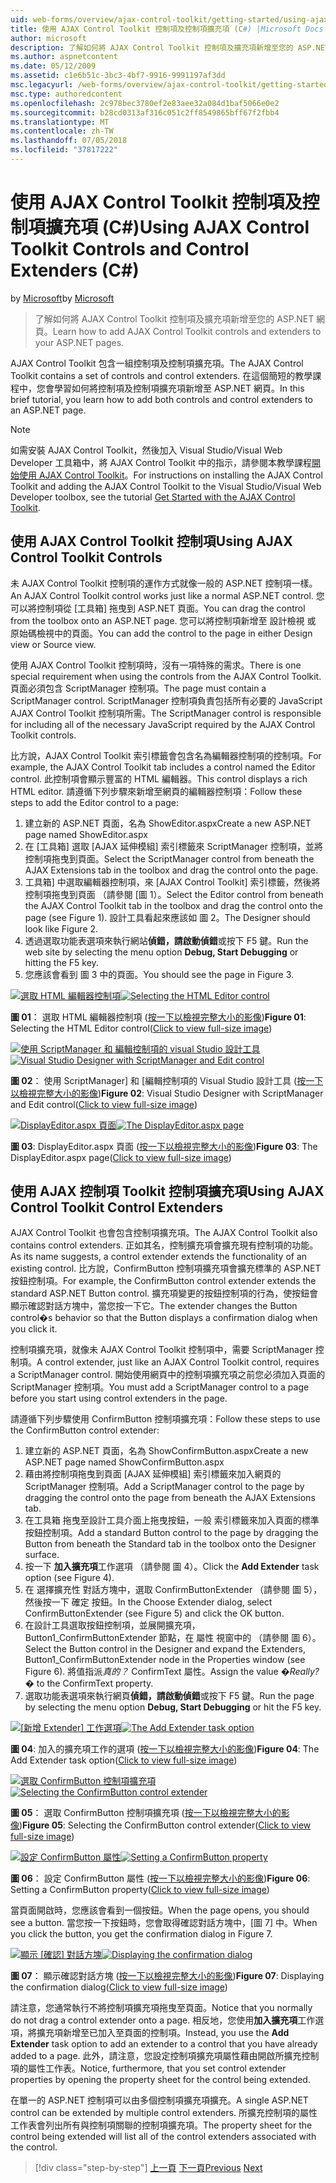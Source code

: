 ```yaml
---
uid: web-forms/overview/ajax-control-toolkit/getting-started/using-ajax-control-toolkit-controls-and-control-extenders-cs
title: 使用 AJAX Control Toolkit 控制項及控制項擴充項 (C#) |Microsoft Docs
author: microsoft
description: 了解如何將 AJAX Control Toolkit 控制項及擴充項新增至您的 ASP.NET 網頁。
ms.author: aspnetcontent
ms.date: 05/12/2009
ms.assetid: c1e6b51c-3bc3-4bf7-9916-9991197af3dd
msc.legacyurl: /web-forms/overview/ajax-control-toolkit/getting-started/using-ajax-control-toolkit-controls-and-control-extenders-cs
msc.type: authoredcontent
ms.openlocfilehash: 2c978bec3780ef2e83aee32a084d1baf5066e0e2
ms.sourcegitcommit: b28cd0313af316c051c2ff8549865bff67f2fbb4
ms.translationtype: MT
ms.contentlocale: zh-TW
ms.lasthandoff: 07/05/2018
ms.locfileid: "37817222"
---
```

<a name="using-ajax-control-toolkit-controls-and-control-extenders-c"></a><span data-ttu-id="f3f6f-103">使用 AJAX Control Toolkit 控制項及控制項擴充項 (C#)</span><span class="sxs-lookup"><span data-stu-id="f3f6f-103">Using AJAX Control Toolkit Controls and Control Extenders (C#)</span></span>
====================
<span data-ttu-id="f3f6f-104">by [Microsoft](https://github.com/microsoft)</span><span class="sxs-lookup"><span data-stu-id="f3f6f-104">by [Microsoft](https://github.com/microsoft)</span></span>

> <span data-ttu-id="f3f6f-105">了解如何將 AJAX Control Toolkit 控制項及擴充項新增至您的 ASP.NET 網頁。</span><span class="sxs-lookup"><span data-stu-id="f3f6f-105">Learn how to add AJAX Control Toolkit controls and extenders to your ASP.NET pages.</span></span>


<span data-ttu-id="f3f6f-106">AJAX Control Toolkit 包含一組控制項及控制項擴充項。</span><span class="sxs-lookup"><span data-stu-id="f3f6f-106">The AJAX Control Toolkit contains a set of controls and control extenders.</span></span> <span data-ttu-id="f3f6f-107">在這個簡短的教學課程中，您會學習如何將控制項及控制項擴充項新增至 ASP.NET 網頁。</span><span class="sxs-lookup"><span data-stu-id="f3f6f-107">In this brief tutorial, you learn how to add both controls and control extenders to an ASP.NET page.</span></span>

> [!NOTE] 
> 
> <span data-ttu-id="f3f6f-108">如需安裝 AJAX Control Toolkit，然後加入 Visual Studio/Visual Web Developer 工具箱中，將 AJAX Control Toolkit 中的指示，請參閱本教學課程[開始使用 AJAX Control Toolkit](get-started-with-the-ajax-control-toolkit-cs.md)。</span><span class="sxs-lookup"><span data-stu-id="f3f6f-108">For instructions on installing the AJAX Control Toolkit and adding the AJAX Control Toolkit to the Visual Studio/Visual Web Developer toolbox, see the tutorial [Get Started with the AJAX Control Toolkit](get-started-with-the-ajax-control-toolkit-cs.md).</span></span>


## <a name="using-ajax-control-toolkit-controls"></a><span data-ttu-id="f3f6f-109">使用 AJAX Control Toolkit 控制項</span><span class="sxs-lookup"><span data-stu-id="f3f6f-109">Using AJAX Control Toolkit Controls</span></span>

<span data-ttu-id="f3f6f-110">未 AJAX Control Toolkit 控制項的運作方式就像一般的 ASP.NET 控制項一樣。</span><span class="sxs-lookup"><span data-stu-id="f3f6f-110">An AJAX Control Toolkit control works just like a normal ASP.NET control.</span></span> <span data-ttu-id="f3f6f-111">您可以將控制項從 [工具箱] 拖曳到 ASP.NET 頁面。</span><span class="sxs-lookup"><span data-stu-id="f3f6f-111">You can drag the control from the toolbox onto an ASP.NET page.</span></span> <span data-ttu-id="f3f6f-112">您可以將控制項新增至 設計檢視 或 原始碼檢視中的頁面。</span><span class="sxs-lookup"><span data-stu-id="f3f6f-112">You can add the control to the page in either Design view or Source view.</span></span>

<span data-ttu-id="f3f6f-113">使用 AJAX Control Toolkit 控制項時，沒有一項特殊的需求。</span><span class="sxs-lookup"><span data-stu-id="f3f6f-113">There is one special requirement when using the controls from the AJAX Control Toolkit.</span></span> <span data-ttu-id="f3f6f-114">頁面必須包含 ScriptManager 控制項。</span><span class="sxs-lookup"><span data-stu-id="f3f6f-114">The page must contain a ScriptManager control.</span></span> <span data-ttu-id="f3f6f-115">ScriptManager 控制項負責包括所有必要的 JavaScript AJAX Control Toolkit 控制項所需。</span><span class="sxs-lookup"><span data-stu-id="f3f6f-115">The ScriptManager control is responsible for including all of the necessary JavaScript required by the AJAX Control Toolkit controls.</span></span>

<span data-ttu-id="f3f6f-116">比方說，AJAX Control Toolkit 索引標籤會包含名為編輯器控制項的控制項。</span><span class="sxs-lookup"><span data-stu-id="f3f6f-116">For example, the AJAX Control Toolkit tab includes a control named the Editor control.</span></span> <span data-ttu-id="f3f6f-117">此控制項會顯示豐富的 HTML 編輯器。</span><span class="sxs-lookup"><span data-stu-id="f3f6f-117">This control displays a rich HTML editor.</span></span> <span data-ttu-id="f3f6f-118">請遵循下列步驟來新增至網頁的編輯器控制項：</span><span class="sxs-lookup"><span data-stu-id="f3f6f-118">Follow these steps to add the Editor control to a page:</span></span>

1. <span data-ttu-id="f3f6f-119">建立新的 ASP.NET 頁面，名為 ShowEditor.aspx</span><span class="sxs-lookup"><span data-stu-id="f3f6f-119">Create a new ASP.NET page named ShowEditor.aspx</span></span>
2. <span data-ttu-id="f3f6f-120">在 [工具箱] 選取 [AJAX 延伸模組] 索引標籤來 ScriptManager 控制項，並將控制項拖曳到頁面。</span><span class="sxs-lookup"><span data-stu-id="f3f6f-120">Select the ScriptManager control from beneath the AJAX Extensions tab in the toolbox and drag the control onto the page.</span></span>
3. <span data-ttu-id="f3f6f-121">工具箱] 中選取編輯器控制項，來 [AJAX Control Toolkit] 索引標籤，然後將控制項拖曳到頁面 （請參閱 [圖 1）。</span><span class="sxs-lookup"><span data-stu-id="f3f6f-121">Select the Editor control from beneath the AJAX Control Toolkit tab in the toolbox and drag the control onto the page (see Figure 1).</span></span> <span data-ttu-id="f3f6f-122">設計工具看起來應該如 圖 2。</span><span class="sxs-lookup"><span data-stu-id="f3f6f-122">The Designer should look like Figure 2.</span></span>
4. <span data-ttu-id="f3f6f-123">透過選取功能表選項來執行網站**偵錯，請啟動偵錯**或按下 F5 鍵。</span><span class="sxs-lookup"><span data-stu-id="f3f6f-123">Run the web site by selecting the menu option **Debug, Start Debugging** or hitting the F5 key.</span></span>
5. <span data-ttu-id="f3f6f-124">您應該會看到 圖 3 中的頁面。</span><span class="sxs-lookup"><span data-stu-id="f3f6f-124">You should see the page in Figure 3.</span></span>


<span data-ttu-id="f3f6f-125">[![選取 HTML 編輯器控制項](using-ajax-control-toolkit-controls-and-control-extenders-cs/_static/image1.jpg)](using-ajax-control-toolkit-controls-and-control-extenders-cs/_static/image1.png)</span><span class="sxs-lookup"><span data-stu-id="f3f6f-125">[![Selecting the HTML Editor control](using-ajax-control-toolkit-controls-and-control-extenders-cs/_static/image1.jpg)](using-ajax-control-toolkit-controls-and-control-extenders-cs/_static/image1.png)</span></span>

<span data-ttu-id="f3f6f-126">**圖 01**： 選取 HTML 編輯器控制項 ([按一下以檢視完整大小的影像](using-ajax-control-toolkit-controls-and-control-extenders-cs/_static/image2.png))</span><span class="sxs-lookup"><span data-stu-id="f3f6f-126">**Figure 01**: Selecting the HTML Editor control([Click to view full-size image](using-ajax-control-toolkit-controls-and-control-extenders-cs/_static/image2.png))</span></span>


<span data-ttu-id="f3f6f-127">[![使用 ScriptManager 和 編輯控制項的 visual Studio 設計工具](using-ajax-control-toolkit-controls-and-control-extenders-cs/_static/image2.jpg)](using-ajax-control-toolkit-controls-and-control-extenders-cs/_static/image3.png)</span><span class="sxs-lookup"><span data-stu-id="f3f6f-127">[![Visual Studio Designer with ScriptManager and Edit control](using-ajax-control-toolkit-controls-and-control-extenders-cs/_static/image2.jpg)](using-ajax-control-toolkit-controls-and-control-extenders-cs/_static/image3.png)</span></span>

<span data-ttu-id="f3f6f-128">**圖 02**： 使用 ScriptManager] 和 [編輯控制項的 Visual Studio 設計工具 ([按一下以檢視完整大小的影像](using-ajax-control-toolkit-controls-and-control-extenders-cs/_static/image4.png))</span><span class="sxs-lookup"><span data-stu-id="f3f6f-128">**Figure 02**: Visual Studio Designer with ScriptManager and Edit control([Click to view full-size image](using-ajax-control-toolkit-controls-and-control-extenders-cs/_static/image4.png))</span></span>


<span data-ttu-id="f3f6f-129">[![DisplayEditor.aspx 頁面](using-ajax-control-toolkit-controls-and-control-extenders-cs/_static/image3.jpg)](using-ajax-control-toolkit-controls-and-control-extenders-cs/_static/image5.png)</span><span class="sxs-lookup"><span data-stu-id="f3f6f-129">[![The DisplayEditor.aspx page](using-ajax-control-toolkit-controls-and-control-extenders-cs/_static/image3.jpg)](using-ajax-control-toolkit-controls-and-control-extenders-cs/_static/image5.png)</span></span>

<span data-ttu-id="f3f6f-130">**圖 03**: DisplayEditor.aspx 頁面 ([按一下以檢視完整大小的影像](using-ajax-control-toolkit-controls-and-control-extenders-cs/_static/image6.png))</span><span class="sxs-lookup"><span data-stu-id="f3f6f-130">**Figure 03**: The DisplayEditor.aspx page([Click to view full-size image](using-ajax-control-toolkit-controls-and-control-extenders-cs/_static/image6.png))</span></span>


## <a name="using-ajax-control-toolkit-control-extenders"></a><span data-ttu-id="f3f6f-131">使用 AJAX 控制項 Toolkit 控制項擴充項</span><span class="sxs-lookup"><span data-stu-id="f3f6f-131">Using AJAX Control Toolkit Control Extenders</span></span>

<span data-ttu-id="f3f6f-132">AJAX Control Toolkit 也會包含控制項擴充項。</span><span class="sxs-lookup"><span data-stu-id="f3f6f-132">The AJAX Control Toolkit also contains control extenders.</span></span> <span data-ttu-id="f3f6f-133">正如其名，控制擴充項會擴充現有控制項的功能。</span><span class="sxs-lookup"><span data-stu-id="f3f6f-133">As its name suggests, a control extender extends the functionality of an existing control.</span></span> <span data-ttu-id="f3f6f-134">比方說，ConfirmButton 控制項擴充項會擴充標準的 ASP.NET 按鈕控制項。</span><span class="sxs-lookup"><span data-stu-id="f3f6f-134">For example, the ConfirmButton control extender extends the standard ASP.NET Button control.</span></span> <span data-ttu-id="f3f6f-135">擴充項變更的按鈕控制項的行為，使按鈕會顯示確認對話方塊中，當您按一下它。</span><span class="sxs-lookup"><span data-stu-id="f3f6f-135">The extender changes the Button control�s behavior so that the Button displays a confirmation dialog when you click it.</span></span>

<span data-ttu-id="f3f6f-136">控制項擴充項，就像未 AJAX Control Toolkit 控制項中，需要 ScriptManager 控制項。</span><span class="sxs-lookup"><span data-stu-id="f3f6f-136">A control extender, just like an AJAX Control Toolkit control, requires a ScriptManager control.</span></span> <span data-ttu-id="f3f6f-137">開始使用網頁中的控制項擴充項之前您必須加入頁面的 ScriptManager 控制項。</span><span class="sxs-lookup"><span data-stu-id="f3f6f-137">You must add a ScriptManager control to a page before you start using control extenders in the page.</span></span>

<span data-ttu-id="f3f6f-138">請遵循下列步驟使用 ConfirmButton 控制項擴充項：</span><span class="sxs-lookup"><span data-stu-id="f3f6f-138">Follow these steps to use the ConfirmButton control extender:</span></span>

1. <span data-ttu-id="f3f6f-139">建立新的 ASP.NET 頁面，名為 ShowConfirmButton.aspx</span><span class="sxs-lookup"><span data-stu-id="f3f6f-139">Create a new ASP.NET page named ShowConfirmButton.aspx</span></span>
2. <span data-ttu-id="f3f6f-140">藉由將控制項拖曳到頁面 [AJAX 延伸模組] 索引標籤來加入網頁的 ScriptManager 控制項。</span><span class="sxs-lookup"><span data-stu-id="f3f6f-140">Add a ScriptManager control to the page by dragging the control onto the page from beneath the AJAX Extensions tab.</span></span>
3. <span data-ttu-id="f3f6f-141">在工具箱 拖曳至設計工具介面上拖曳按鈕，一般 索引標籤來加入頁面的標準按鈕控制項。</span><span class="sxs-lookup"><span data-stu-id="f3f6f-141">Add a standard Button control to the page by dragging the Button from beneath the Standard tab in the toolbox onto the Designer surface.</span></span>
4. <span data-ttu-id="f3f6f-142">按一下 **加入擴充項**工作選項 （請參閱 圖 4）。</span><span class="sxs-lookup"><span data-stu-id="f3f6f-142">Click the **Add Extender** task option (see Figure 4).</span></span>
5. <span data-ttu-id="f3f6f-143">在 選擇擴充性 對話方塊中，選取 ConfirmButtonExtender （請參閱 圖 5），然後按一下 確定 按鈕。</span><span class="sxs-lookup"><span data-stu-id="f3f6f-143">In the Choose Extender dialog, select ConfirmButtonExtender (see Figure 5) and click the OK button.</span></span>
6. <span data-ttu-id="f3f6f-144">在設計工具選取按鈕控制項，並展開擴充項，Button1\_ConfirmButtonExtender 節點，在 屬性 視窗中的 （請參閱 圖 6）。</span><span class="sxs-lookup"><span data-stu-id="f3f6f-144">Select the Button control in the Designer and expand the Extenders, Button1\_ConfirmButtonExtender node in the Properties window (see Figure 6).</span></span> <span data-ttu-id="f3f6f-145">將值指派*真的？* ConfirmText 屬性。</span><span class="sxs-lookup"><span data-stu-id="f3f6f-145">Assign the value *�Really?�* to the ConfirmText property.</span></span>
7. <span data-ttu-id="f3f6f-146">選取功能表選項來執行網頁**偵錯，請啟動偵錯**或按下 F5 鍵。</span><span class="sxs-lookup"><span data-stu-id="f3f6f-146">Run the page by selecting the menu option **Debug, Start Debugging** or hit the F5 key.</span></span>


<span data-ttu-id="f3f6f-147">[![[新增 Extender] 工作選項](using-ajax-control-toolkit-controls-and-control-extenders-cs/_static/image4.jpg)](using-ajax-control-toolkit-controls-and-control-extenders-cs/_static/image7.png)</span><span class="sxs-lookup"><span data-stu-id="f3f6f-147">[![The Add Extender task option](using-ajax-control-toolkit-controls-and-control-extenders-cs/_static/image4.jpg)](using-ajax-control-toolkit-controls-and-control-extenders-cs/_static/image7.png)</span></span>

<span data-ttu-id="f3f6f-148">**圖 04**: 加入的擴充項工作的選項 ([按一下以檢視完整大小的影像](using-ajax-control-toolkit-controls-and-control-extenders-cs/_static/image8.png))</span><span class="sxs-lookup"><span data-stu-id="f3f6f-148">**Figure 04**: The Add Extender task option([Click to view full-size image](using-ajax-control-toolkit-controls-and-control-extenders-cs/_static/image8.png))</span></span>


<span data-ttu-id="f3f6f-149">[![選取 ConfirmButton 控制項擴充項](using-ajax-control-toolkit-controls-and-control-extenders-cs/_static/image5.jpg)](using-ajax-control-toolkit-controls-and-control-extenders-cs/_static/image9.png)</span><span class="sxs-lookup"><span data-stu-id="f3f6f-149">[![Selecting the ConfirmButton control extender](using-ajax-control-toolkit-controls-and-control-extenders-cs/_static/image5.jpg)](using-ajax-control-toolkit-controls-and-control-extenders-cs/_static/image9.png)</span></span>

<span data-ttu-id="f3f6f-150">**圖 05**： 選取 ConfirmButton 控制項擴充項 ([按一下以檢視完整大小的影像](using-ajax-control-toolkit-controls-and-control-extenders-cs/_static/image10.png))</span><span class="sxs-lookup"><span data-stu-id="f3f6f-150">**Figure 05**: Selecting the ConfirmButton control extender([Click to view full-size image](using-ajax-control-toolkit-controls-and-control-extenders-cs/_static/image10.png))</span></span>


<span data-ttu-id="f3f6f-151">[![設定 ConfirmButton 屬性](using-ajax-control-toolkit-controls-and-control-extenders-cs/_static/image6.jpg)](using-ajax-control-toolkit-controls-and-control-extenders-cs/_static/image11.png)</span><span class="sxs-lookup"><span data-stu-id="f3f6f-151">[![Setting a ConfirmButton property](using-ajax-control-toolkit-controls-and-control-extenders-cs/_static/image6.jpg)](using-ajax-control-toolkit-controls-and-control-extenders-cs/_static/image11.png)</span></span>

<span data-ttu-id="f3f6f-152">**圖 06**： 設定 ConfirmButton 屬性 ([按一下以檢視完整大小的影像](using-ajax-control-toolkit-controls-and-control-extenders-cs/_static/image12.png))</span><span class="sxs-lookup"><span data-stu-id="f3f6f-152">**Figure 06**: Setting a ConfirmButton property([Click to view full-size image](using-ajax-control-toolkit-controls-and-control-extenders-cs/_static/image12.png))</span></span>


<span data-ttu-id="f3f6f-153">當頁面開啟時，您應該會看到一個按鈕。</span><span class="sxs-lookup"><span data-stu-id="f3f6f-153">When the page opens, you should see a button.</span></span> <span data-ttu-id="f3f6f-154">當您按一下按鈕時，您會取得確認對話方塊中，[圖 7] 中。</span><span class="sxs-lookup"><span data-stu-id="f3f6f-154">When you click the button, you get the confirmation dialog in Figure 7.</span></span>


<span data-ttu-id="f3f6f-155">[![顯示 [確認] 對話方塊](using-ajax-control-toolkit-controls-and-control-extenders-cs/_static/image7.jpg)](using-ajax-control-toolkit-controls-and-control-extenders-cs/_static/image13.png)</span><span class="sxs-lookup"><span data-stu-id="f3f6f-155">[![Displaying the confirmation dialog](using-ajax-control-toolkit-controls-and-control-extenders-cs/_static/image7.jpg)](using-ajax-control-toolkit-controls-and-control-extenders-cs/_static/image13.png)</span></span>

<span data-ttu-id="f3f6f-156">**圖 07**： 顯示確認對話方塊 ([按一下以檢視完整大小的影像](using-ajax-control-toolkit-controls-and-control-extenders-cs/_static/image14.png))</span><span class="sxs-lookup"><span data-stu-id="f3f6f-156">**Figure 07**: Displaying the confirmation dialog([Click to view full-size image](using-ajax-control-toolkit-controls-and-control-extenders-cs/_static/image14.png))</span></span>


<span data-ttu-id="f3f6f-157">請注意，您通常執行不將控制項擴充項拖曳至頁面。</span><span class="sxs-lookup"><span data-stu-id="f3f6f-157">Notice that you normally do not drag a control extender onto a page.</span></span> <span data-ttu-id="f3f6f-158">相反地，您使用**加入擴充項**工作選項，將擴充項新增至已加入至頁面的控制項。</span><span class="sxs-lookup"><span data-stu-id="f3f6f-158">Instead, you use the **Add Extender** task option to add an extender to a control that you have already added to a page.</span></span> <span data-ttu-id="f3f6f-159">此外，請注意，您設定控制項擴充項屬性藉由開啟所擴充控制項的屬性工作表。</span><span class="sxs-lookup"><span data-stu-id="f3f6f-159">Notice, furthermore, that you set control extender properties by opening the property sheet for the control being extended.</span></span>

<span data-ttu-id="f3f6f-160">在單一的 ASP.NET 控制項可以由多個控制項擴充項擴充。</span><span class="sxs-lookup"><span data-stu-id="f3f6f-160">A single ASP.NET control can be extended by multiple control extenders.</span></span> <span data-ttu-id="f3f6f-161">所擴充控制項的屬性工作表會列出所有與控制項關聯的控制項擴充項。</span><span class="sxs-lookup"><span data-stu-id="f3f6f-161">The property sheet for the control being extended will list all of the control extenders associated with the control.</span></span>

> [!div class="step-by-step"]
> <span data-ttu-id="f3f6f-162">[上一頁](get-started-with-the-ajax-control-toolkit-cs.md)
> [下一頁](creating-a-custom-ajax-control-toolkit-control-extender-cs.md)</span><span class="sxs-lookup"><span data-stu-id="f3f6f-162">[Previous](get-started-with-the-ajax-control-toolkit-cs.md)
[Next](creating-a-custom-ajax-control-toolkit-control-extender-cs.md)</span></span>
